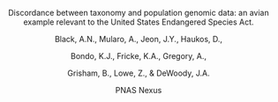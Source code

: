 <p align="center">
Discordance between taxonomy and population genomic data: an avian example relevant to the United States Endangered Species Act. 

<p align="center">
Black, A.N., Mularo, A., Jeon, J.Y., Haukos, D.,
<p align="center">
Bondo, K.J., Fricke, K.A., Gregory, A.,
<p align="center">
Grisham, B., Lowe, Z., & DeWoody, J.A.
<p align="center">
PNAS Nexus
</p>
